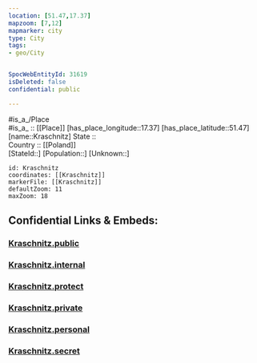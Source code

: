 ```yaml
---
location: [51.47,17.37] 
mapzoom: [7,12] 
mapmarker: city 
type: City
tags:
- geo/City


SpocWebEntityId: 31619
isDeleted: false
confidential: public

---
```

#is_a_/Place  
#is_a_ :: [[Place]] 
[has_place_longitude::17.37] 
[has_place_latitude::51.47] 
[name::Kraschnitz] 
State ::  
Country :: [[Poland]]  
[StateId::] 
[Population::] 
[Unknown::] 


```leaflet
id: Kraschnitz
coordinates: [[Kraschnitz]] 
markerFile: [[Kraschnitz]] 
defaultZoom: 11 
maxZoom: 18
```


## Confidential Links & Embeds: 

### [Kraschnitz.public](/_public/\Earth\Continent\Europe\Europe~East\Poland\Provinces~Poland\Lower_Silesian\CityKraschnitz.public.md) 

### [Kraschnitz.internal](/_internal/\Earth\Continent\Europe\Europe~East\Poland\Provinces~Poland\Lower_Silesian\CityKraschnitz.internal.md) 

### [Kraschnitz.protect](/_protect/\Earth\Continent\Europe\Europe~East\Poland\Provinces~Poland\Lower_Silesian\CityKraschnitz.protect.md) 

### [Kraschnitz.private](/_private/\Earth\Continent\Europe\Europe~East\Poland\Provinces~Poland\Lower_Silesian\CityKraschnitz.private.md) 

### [Kraschnitz.personal](/_personal/\Earth\Continent\Europe\Europe~East\Poland\Provinces~Poland\Lower_Silesian\CityKraschnitz.personal.md) 

### [Kraschnitz.secret](/_secret/\Earth\Continent\Europe\Europe~East\Poland\Provinces~Poland\Lower_Silesian\CityKraschnitz.secret.md)

